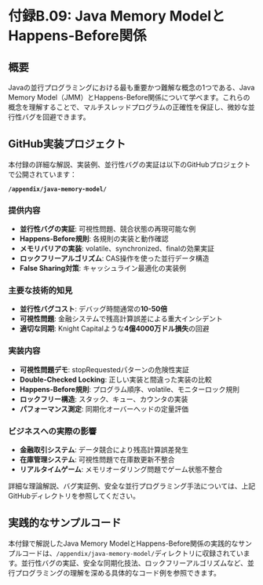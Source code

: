 # 付録B.09: Java Memory ModelとHappens-Before関係

## 概要

Javaの並行プログラミングにおける最も重要かつ難解な概念の1つである、Java Memory Model（JMM）とHappens-Before関係について学べます。これらの概念を理解することで、マルチスレッドプログラムの正確性を保証し、微妙な並行性バグを回避できます。

## GitHub実装プロジェクト

本付録の詳細な解説、実装例、並行性バグの実証は以下のGitHubプロジェクトで公開されています：

**`/appendix/java-memory-model/`**

### 提供内容

- **並行性バグの実証**: 可視性問題、競合状態の再現可能な例
- **Happens-Before規則**: 各規則の実装と動作確認
- **メモリバリアの実装**: volatile、synchronized、finalの効果実証
- **ロックフリーアルゴリズム**: CAS操作を使った並行データ構造
- **False Sharing対策**: キャッシュライン最適化の実装例

### 主要な技術的知見

- **並行性バグコスト**: デバッグ時間通常の**10-50倍**
- **可視性問題**: 金融システムで残高計算誤差による重大インシデント
- **適切な同期**: Knight Capitalような**4億4000万ドル損失**の回避

### 実装内容

- **可視性問題デモ**: stopRequestedパターンの危険性実証
- **Double-Checked Locking**: 正しい実装と間違った実装の比較
- **Happens-Before規則**: プログラム順序、volatile、モニターロック規則
- **ロックフリー構造**: スタック、キュー、カウンタの実装
- **パフォーマンス測定**: 同期化オーバーヘッドの定量評価

### ビジネスへの実際の影響

- **金融取引システム**: データ競合により残高計算誤差発生
- **在庫管理システム**: 可視性問題で在庫数更新不整合
- **リアルタイムゲーム**: メモリオーダリング問題でゲーム状態不整合

詳細な理論解説、バグ実証例、安全な並行プログラミング手法については、上記GitHubディレクトリを参照してください。

## 実践的なサンプルコード

本付録で解説したJava Memory ModelとHappens-Before関係の実践的なサンプルコードは、`/appendix/java-memory-model/`ディレクトリに収録されています。並行性バグの実証、安全な同期化技法、ロックフリーアルゴリズムなど、並行プログラミングの理解を深める具体的なコード例を参照できます。